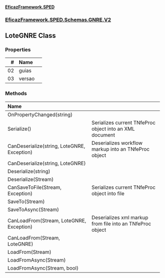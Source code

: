 #### [EficazFramework.SPED](EficazFrameworkSPED.md 'EficazFramework SPED')
### [EficazFramework.SPED.Schemas.GNRE.V2](EficazFramework.SPED.Schemas.GNRE.V2.md 'EficazFramework.SPED.Schemas.GNRE.V2')

## LoteGNRE Class
### Properties

| # | Name | |
| ---: | :--- | :--- |
| 02 | guias |  |
| 03 | versao |  |
### Methods

| Name | |
| :--- | :--- |
| OnPropertyChanged(string) |  |
| Serialize() | Serializes current TNfeProc object into an XML document |
| CanDeserialize(string, LoteGNRE, Exception) | Deserializes workflow markup into an TNfeProc object |
| CanDeserialize(string, LoteGNRE) |  |
| Deserialize(string) |  |
| Deserialize(Stream) |  |
| CanSaveToFile(Stream, Exception) | Serializes current TNfeProc object into file |
| SaveTo(Stream) |  |
| SaveToAsync(Stream) |  |
| CanLoadFrom(Stream, LoteGNRE, Exception) | Deserializes xml markup from file into an TNfeProc object |
| CanLoadFrom(Stream, LoteGNRE) |  |
| LoadFrom(Stream) |  |
| LoadFromAsync(Stream) |  |
| LoadFromAsync(Stream, bool) |  |

